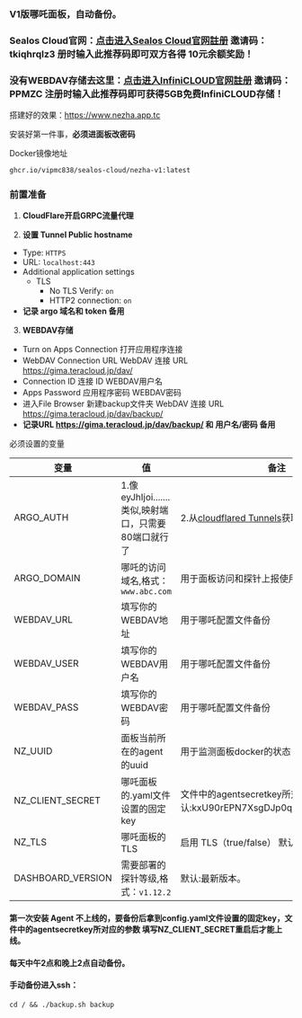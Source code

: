 ### V1版哪吒面板，自动备份。

### Sealos Cloud官网：[点击进入Sealos Cloud官网註册](https://cloud.sealos.run/?uid=tkiqhrqlz3) 邀请码：tkiqhrqlz3  册时输入此推荐码即可双方各得 10元余额奖励！

### 没有WEBDAV存储去这里：[点击进入InfiniCLOUD官网註册](https://infini-cloud.net/en) 邀请码：PPMZC  注册时输入此推荐码即可获得5GB免费InfiniCLOUD存储！

搭建好的效果：https://www.nezha.app.tc

安装好第一件事，**必须进面板改密码**

Docker镜像地址
```
ghcr.io/vipmc838/sealos-cloud/nezha-v1:latest
```

### 前置准备
1. **CloudFlare开启GRPC流量代理**

2. **设置 Tunnel Public hostname**

  - Type: `HTTPS`
  - URL: `localhost:443`
  - Additional application settings
    - TLS
      - No TLS Verify: `on`
      - HTTP2 connection: `on`
  - **记录 argo 域名和 token 备用**

3. **WEBDAV存储**

  - Turn on Apps Connection  打开应用程序连接
  - WebDAV Connection URL  WebDAV 连接 URL	https://gima.teracloud.jp/dav/
  - Connection ID  连接 ID WEBDAV用户名
  - Apps Password  应用程序密码 WEBDAV密码
  - 进入File Browser 新建backup文件夹 WebDAV 连接 URL	https://gima.teracloud.jp/dav/backup/
  - **记录URL https://gima.teracloud.jp/dav/backup/ 和 用户名/密码 备用**

  
必须设置的变量

| 变量 | 值 | 备注 |
| --- | --- | --- |
ARGO_AUTH | 1.像eyJhIjoi.......类似,映射端口，只需要80端口就行了 | 2.从[cloudflared Tunnels](https://one.dash.cloudflare.com/)获取的 Argo Token | 
ARGO_DOMAIN | 哪吒的访问域名,格式：`www.abc.com` | 用于面板访问和探针上报使用 |
WEBDAV_URL | 填写你的WEBDAV地址 | 用于哪吒配置文件备份 |
WEBDAV_USER | 填写你的WEBDAV用户名 | 用于哪吒配置文件备份 |
WEBDAV_PASS | 填写你的WEBDAV密码 | 用于哪吒配置文件备份 |
NZ_UUID | 面板当前所在的agent的uuid | 用于监测面板docker的状态 |
NZ_CLIENT_SECRET | 哪吒面板的.yaml文件设置的固定key | 文件中的agentsecretkey所对应的参数 默认:kxU90rEPN7XsgDJp0qCG87UGdFYoTFkE|
NZ_TLS | 哪吒面板的TLS | 启用 TLS（true/false） 默认:false|
DASHBOARD_VERSION | 需要部署的探针等级,格式：`v1.12.2`| 默认:最新版本。 |


#### 第一次安装 Agent 不上线的，要备份后拿到config.yaml文件设置的固定key，文件中的agentsecretkey所对应的参数 填写NZ_CLIENT_SECRET重启后才能上线。

#### 每天中午2点和晚上2点自动备份。

#### 手动备份进入ssh：
```
cd / && ./backup.sh backup
```
